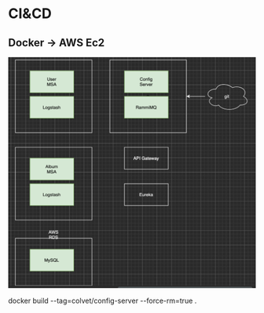 # CI&CD

## Docker -> AWS Ec2
![CI](/cloud_computing/img/CI.png)


docker build --tag=colvet/config-server --force-rm=true .
